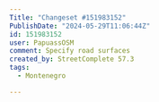 ```yaml
---
Title: "Changeset #151983152"
PublishDate: "2024-05-29T11:06:44Z"
id: 151983152
user: PapuassOSM
comment: Specify road surfaces
created_by: StreetComplete 57.3
tags:
  - Montenegro

---
```

